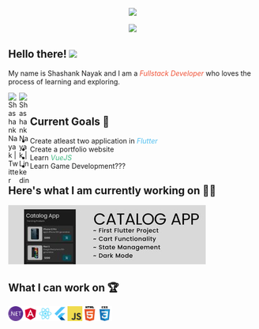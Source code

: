 <p align="center">
<img src="https://media4.giphy.com/media/Z1BTGhofioRxK/giphy.gif" width="500" />
</p>

<p align="center"><img width=500 src="https://readme-typing-svg.herokuapp.com?color=%23F05237&lines=PROGRAMMER%F0%9F%90%9B;LEARNER%F0%9F%93%9A;GAMER%F0%9F%8E%AE&width=380&height=50&center=true&font=Fira%20Code"></p>

<h2>
Hello there! <img src="https://raw.githubusercontent.com/MartinHeinz/MartinHeinz/master/wave.gif" width="30px">
</h2>

My name is Shashank Nayak and I am a <i style="color: #f05237">Fullstack Developer</i> who loves the process of learning and exploring.

<a href="https://twitter.com/ontodosomething">
  <img align="left" alt="Shashank Nayak | Twitter" width="22px" src="https://raw.githubusercontent.com/peterthehan/peterthehan/master/assets/twitter.svg" />
</a>
<a href="https://www.linkedin.com/in/shashank-nayak-3a7686137/">
  <img align="left" alt="Shashank Nayak | Linkedin" width="22px" src="https://raw.githubusercontent.com/peterthehan/peterthehan/master/assets/linkedin.svg" />
</a> 
<br/>

<h2> Current Goals 🎯 </h2>

* Create atleast two application in <span style="color: #51bff0; font-style:italic">Flutter</span>
* Create a portfolio website
* Learn <span style="color: #41B883; font-style:italic">VueJS</span>
* Learn Game Development???

<h2> Here's what I am currently working on 😵‍💫 </h2>

<a href="https://github.com/shashanknayak96/flutter_catalog">
<img src="https://github.com/shashanknayak96/shashanknayak96/blob/main/flutter_catalog.jpg?raw=true?raw=true" alt="Flutter Catalog App"  style="border-radius: %"> 
</a>

<h2> What I can work on 🏆</h2>
<img align="left" alt="Angular" width="30px" src="https://github.com/github/explore/blob/main/topics/dotnet/dotnet.png?raw=true" />
<img align="left" alt="Angular" width="30px" src="https://github.com/github/explore/blob/main/topics/angular/angular.png?raw=true" />
<img align="left" alt="React" width="30px" src="https://github.com/github/explore/blob/main/topics/react/react.png?raw=true" />
<img align="left" alt="React" width="30px" src="https://github.com/github/explore/blob/main/topics/flutter/flutter.png?raw=true" />
<img align="left" alt="React" width="30px" src="https://github.com/github/explore/blob/main/topics/javascript/javascript.png?raw=true" />
<img align="left" alt="React" width="30px" src="https://github.com/github/explore/blob/main/topics/html/html.png?raw=true" />
<img align="left" alt="React" width="30px" src="https://github.com/github/explore/blob/main/topics/css/css.png?raw=true" />
<br/>


